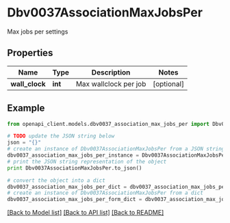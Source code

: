# Dbv0037AssociationMaxJobsPer

Max jobs per settings

## Properties
Name | Type | Description | Notes
------------ | ------------- | ------------- | -------------
**wall_clock** | **int** | Max wallclock per job | [optional] 

## Example

```python
from openapi_client.models.dbv0037_association_max_jobs_per import Dbv0037AssociationMaxJobsPer

# TODO update the JSON string below
json = "{}"
# create an instance of Dbv0037AssociationMaxJobsPer from a JSON string
dbv0037_association_max_jobs_per_instance = Dbv0037AssociationMaxJobsPer.from_json(json)
# print the JSON string representation of the object
print Dbv0037AssociationMaxJobsPer.to_json()

# convert the object into a dict
dbv0037_association_max_jobs_per_dict = dbv0037_association_max_jobs_per_instance.to_dict()
# create an instance of Dbv0037AssociationMaxJobsPer from a dict
dbv0037_association_max_jobs_per_form_dict = dbv0037_association_max_jobs_per.from_dict(dbv0037_association_max_jobs_per_dict)
```
[[Back to Model list]](../README.md#documentation-for-models) [[Back to API list]](../README.md#documentation-for-api-endpoints) [[Back to README]](../README.md)


